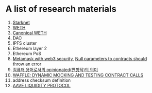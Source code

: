 # A list of research materials

1. [Starknet](https://starkware.co/)
1. [WETH](https://weth.io/)
1. [Canonical WETH](https://blog.0xproject.com/canonical-weth-a9aa7d0279dd)
1. DAO
1. IPFS cluster
1. Ethereum layer 2
1. Ethereum PoS
1. [Metamask with web3 security](https://docs.metamask.io/guide/provider-migration.html#replacing-window-web3), [Null parameters to contracts should throw an error](https://github.com/ChainSafe/web3.js/issues/3065)
1. [컴퓨터 용어로서의 opinionated(편향적)의 의미](https://www.clien.net/service/board/cm_app/13558026)
1. [WAFFLE: DYNAMIC MOCKING AND TESTING CONTRACT CALLS](https://ethereum.org/ca/developers/tutorials/waffle-dynamic-mocking-and-testing-calls/#:~:text=Why%20is%20dynamic%20mocking%20useful,of%20them%20in%20complete%20isolation.)
1. address checksum definition
1. [AAVE LIQUIDITY PROTOCOL](https://aave.com/)
